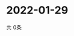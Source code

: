 # 2022-01-29
  共 0条

  <!-- BEGIN -->
  <!-- 最后更新时间Sat Jan 29 2022 17:09:12 GMT+0000 (Coordinated Universal Time) -->
  
  <!-- END -->
  
  